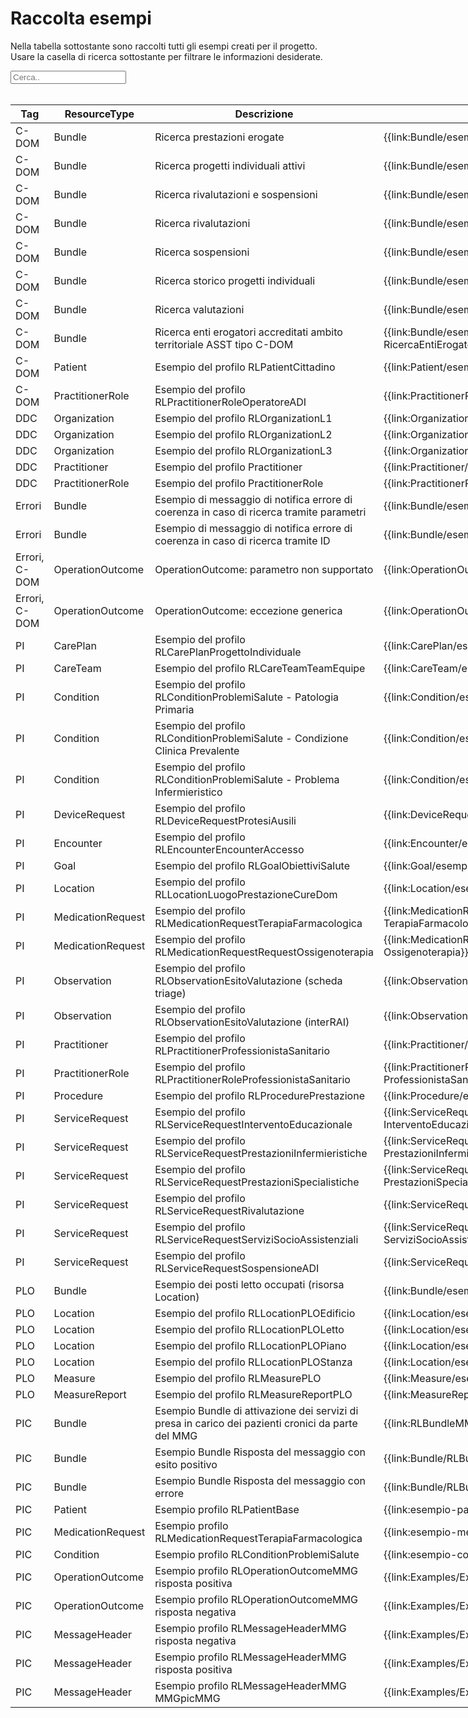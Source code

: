 <html>
  <head>
    <script src="https://ajax.googleapis.com/ajax/libs/jquery/3.6.0/jquery.min.js"></script>
    <script>
      $(document).ready(function () {
        $("#myInput").on("keyup", function () {
          var value = $(this).val().toLowerCase();
          $("#myTable tr").filter(function () {
            $(this).toggle($(this).text().toLowerCase().indexOf(value) > -1);
          });
        });
      });
    </script>
  </head>
  <body>
    <h1>Raccolta esempi</h1>
    <div>
      <p>
        Nella tabella sottostante sono raccolti tutti gli esempi creati per il progetto.
        <br />
        Usare la casella di ricerca sottostante per filtrare le informazioni
        desiderate.
      </p>
      <input id="myInput" type="text" placeholder="Cerca.." />
    </div>
    <br/>
    <table style="width: fit-content">
  <thead>
    <tr>
      <th>Tag</th>
      <th>ResourceType</th>
      <th>Descrizione</th>
      <th>Link Simplifier</th>
    </tr>
  </thead>
  <tbody id="myTable">
    <tr>
      <td>C-DOM</td>
      <td>Bundle</td>
      <td>Ricerca prestazioni erogate</td>
      <td>{{link:Bundle/esempio-ricerca-prestazioni-erogate}}</td>
    </tr>
    <tr>
      <td>C-DOM</td>
      <td>Bundle</td>
      <td>Ricerca progetti individuali attivi</td>
      <td>{{link:Bundle/esempio-ricerca-pi-attivi}}</td>
    </tr>
    <tr>
      <td>C-DOM</td>
      <td>Bundle</td>
      <td>Ricerca rivalutazioni e sospensioni</td>
      <td>{{link:Bundle/esempio-ricerca-rivalutazioni-sospensioni}}</td>
    </tr>
    <tr>
      <td>C-DOM</td>
      <td>Bundle</td>
      <td>Ricerca rivalutazioni</td>
      <td>{{link:Bundle/esempio-ricerca-rivalutazioni}}</td>
    </tr>
    <tr>
      <td>C-DOM</td>
      <td>Bundle</td>
      <td>Ricerca sospensioni</td>
      <td>{{link:Bundle/esempio-ricerca-sospensione}}</td>
    </tr>
    <tr>
      <td>C-DOM</td>
      <td>Bundle</td>
      <td>Ricerca storico progetti individuali</td>
      <td>{{link:Bundle/esempio-ricerca-storico-pi}}</td>
    </tr>
    <tr>
      <td>C-DOM</td>
      <td>Bundle</td>
      <td>Ricerca valutazioni</td>
      <td>{{link:Bundle/esempio-ricerca-valutazioni}}</td>
    </tr>
    <tr>
      <td>C-DOM</td>
      <td>Bundle</td>
      <td>Ricerca enti erogatori accreditati ambito territoriale ASST tipo C-DOM</td>
      <td>{{link:Bundle/esempio-RicercaEntiErogatoriAccreditatiAmbitoTerritorialeASST-CDOM}}</td>
    </tr>
    <tr>
      <td>C-DOM</td>
      <td>Patient</td>
      <td>Esempio del profilo RLPatientCittadino</td>
      <td>{{link:Patient/esempio-Patient-Cittadino}}</td>
    </tr>
    <tr>
      <td>C-DOM</td>
      <td>PractitionerRole</td>
      <td>Esempio del profilo RLPractitionerRoleOperatoreADI</td>
      <td>{{link:PractitionerRole/esempio-PractitionerRole-OperatoreADI}}</td>
    </tr>
    <tr>
      <td>DDC</td>
      <td>Organization</td>
      <td>Esempio del profilo RLOrganizationL1</td>
      <td>{{link:Organization/esempio-RLOrganizationL1}}</td>
    </tr>
    <tr>
      <td>DDC</td>
      <td>Organization</td>
      <td>Esempio del profilo RLOrganizationL2</td>
      <td>{{link:Organization/esempio-RLOrganizationL2}}</td>
    </tr>
    <tr>
      <td>DDC</td>
      <td>Organization</td>
      <td>Esempio del profilo RLOrganizationL3</td>
      <td>{{link:Organization/esempio-RLOrganizationL3}}</td>
    </tr>
    <tr>
      <td>DDC</td>
      <td>Practitioner</td>
      <td>Esempio del profilo Practitioner</td>
      <td>{{link:Practitioner/esempio-Practitioner}}</td>
    </tr>
    <tr>
      <td>DDC</td>
      <td>PractitionerRole</td>
      <td>Esempio del profilo PractitionerRole</td>
      <td>{{link:PractitionerRole/esempio-PractitionerRole}}</td>
    </tr>
    <tr>
      <td>Errori</td>
      <td>Bundle</td>
      <td>
        Esempio di messaggio di notifica errore di coerenza in caso di ricerca
        tramite parametri
      </td>
      <td>{{link:Bundle/esempio-bundle-notifica-errori-bundle}}</td>
    </tr>
    <tr>
      <td>Errori</td>
      <td>Bundle</td>
      <td>
        Esempio di messaggio di notifica errore di coerenza in caso di ricerca
        tramite ID
      </td>
      <td>{{link:Bundle/esempio-bundle-notifica-errori-resource}}</td>
    </tr>
    <tr>
      <td>Errori, C-DOM</td>
      <td>OperationOutcome</td>
      <td>OperationOutcome: parametro non supportato</td>
      <td>{{link:OperationOutcome/esempio-searchfail}}</td>
    </tr>
    <tr>
      <td>Errori, C-DOM</td>
      <td>OperationOutcome</td>
      <td>OperationOutcome: eccezione generica</td>
      <td>{{link:OperationOutcome/esempio-exception}}</td>
    </tr>
    <tr>
      <td>PI</td>
      <td>CarePlan</td>
      <td>Esempio del profilo RLCarePlanProgettoIndividuale</td>
      <td>{{link:CarePlan/esempio-CarePlan-Progetto-Individuale}}</td>
    </tr>
    <tr>
      <td>PI</td>
      <td>CareTeam</td>
      <td>Esempio del profilo RLCareTeamTeamEquipe</td>
      <td>{{link:CareTeam/esempio-CareTeam-Equipe}}</td>
    </tr>
    <tr>
      <td>PI</td>
      <td>Condition</td>
      <td>
        Esempio del profilo RLConditionProblemiSalute - Patologia Primaria
      </td>
      <td>{{link:Condition/esempio-Condition-PatologiaPrimaria}}</td>
    </tr>
    <tr>
      <td>PI</td>
      <td>Condition</td>
      <td>
        Esempio del profilo RLConditionProblemiSalute - Condizione Clinica
        Prevalente
      </td>
      <td>{{link:Condition/esempio-Condition-CondizioneClinicaPrevalente}}</td>
    </tr>
    <tr>
      <td>PI</td>
      <td>Condition</td>
      <td>
        Esempio del profilo RLConditionProblemiSalute - Problema Infermieristico
      </td>
      <td>{{link:Condition/esempio-Condition-ProblemaInfermieristico}}</td>
    </tr>
    <tr>
      <td>PI</td>
      <td>DeviceRequest</td>
      <td>Esempio del profilo RLDeviceRequestProtesiAusili</td>
      <td>{{link:DeviceRequest/esempio-DeviceRequest-ProtesiAusili}}</td>
    </tr>
    <tr>
      <td>PI</td>
      <td>Encounter</td>
      <td>Esempio del profilo RLEncounterEncounterAccesso</td>
      <td>{{link:Encounter/esempio-Encounter-Accesso}}</td>
    </tr>
    <tr>
      <td>PI</td>
      <td>Goal</td>
      <td>Esempio del profilo RLGoalObiettiviSalute</td>
      <td>{{link:Goal/esempio-Goal-ObiettiviSalute}}</td>
    </tr>
    <tr>
      <td>PI</td>
      <td>Location</td>
      <td>Esempio del profilo RLLocationLuogoPrestazioneCureDom</td>
      <td>{{link:Location/esempio-Location-LuogoPrestazioneCureDom}}</td>
    </tr>
    <tr>
      <td>PI</td>
      <td>MedicationRequest</td>
      <td>Esempio del profilo RLMedicationRequestTerapiaFarmacologica</td>
      <td>
        {{link:MedicationRequest/esempio-MedicationRequest-TerapiaFarmacologica}}
      </td>
    </tr>
    <tr>
      <td>PI</td>
      <td>MedicationRequest</td>
      <td>Esempio del profilo RLMedicationRequestRequestOssigenoterapia</td>
      <td>
        {{link:MedicationRequest/esempio-MedicationRequest-Ossigenoterapia}}
      </td>
    </tr>
    <tr>
      <td>PI</td>
      <td>Observation</td>
      <td>Esempio del profilo RLObservationEsitoValutazione (scheda triage)</td>
      <td>{{link:Observation/esempio-Observation-EsitoValutazione-triage}}</td>
    </tr>
    <tr>
      <td>PI</td>
      <td>Observation</td>
      <td>Esempio del profilo RLObservationEsitoValutazione (interRAI)</td>
      <td>
        {{link:Observation/esempio-Observation-EsitoValutazione-interRAI}}
      </td>
    </tr>
    <tr>
      <td>PI</td>
      <td>Practitioner</td>
      <td>Esempio del profilo RLPractitionerProfessionistaSanitario</td>
      <td>
        {{link:Practitioner/esempio-Practitioner-ProfessionistaSanitario}}
      </td>
    </tr>
    <tr>
      <td>PI</td>
      <td>PractitionerRole</td>
      <td>Esempio del profilo RLPractitionerRoleProfessionistaSanitario</td>
      <td>
        {{link:PractitionerRole/esempio-PractitionerRole-ProfessionistaSanitario}}
      </td>
    </tr>
    <tr>
      <td>PI</td>
      <td>Procedure</td>
      <td>Esempio del profilo RLProcedurePrestazione</td>
      <td>{{link:Procedure/esempio-Procedure-Prestazione}}</td>
    </tr>
    <tr>
      <td>PI</td>
      <td>ServiceRequest</td>
      <td>Esempio del profilo RLServiceRequestInterventoEducazionale</td>
      <td>
        {{link:ServiceRequest/esempio-ServiceRequest-InterventoEducazionale}}
      </td>
    </tr>
    <tr>
      <td>PI</td>
      <td>ServiceRequest</td>
      <td>Esempio del profilo RLServiceRequestPrestazioniInfermieristiche</td>
      <td>
        {{link:ServiceRequest/esempio-ServiceRequest-PrestazioniInfermieristiche}}
      </td>
    </tr>
    <tr>
      <td>PI</td>
      <td>ServiceRequest</td>
      <td>Esempio del profilo RLServiceRequestPrestazioniSpecialistiche</td>
      <td>
        {{link:ServiceRequest/esempio-ServiceRequest-PrestazioniSpecialistiche}}
      </td>
    </tr>
    <tr>
      <td>PI</td>
      <td>ServiceRequest</td>
      <td>Esempio del profilo RLServiceRequestRivalutazione</td>
      <td>{{link:ServiceRequest/esempio-ServiceRequest-Rivalutazione}}</td>
    </tr>
    <tr>
      <td>PI</td>
      <td>ServiceRequest</td>
      <td>Esempio del profilo RLServiceRequestServiziSocioAssistenziali</td>
      <td>
        {{link:ServiceRequest/esempio-ServiceRequest-ServiziSocioAssistenziali}}
      </td>
    </tr>
    <tr>
      <td>PI</td>
      <td>ServiceRequest</td>
      <td>Esempio del profilo RLServiceRequestSospensioneADI</td>
      <td>{{link:ServiceRequest/esempio-ServiceRequest-SospensioneADI}}</td>
    </tr>
    <tr>
      <td>PLO</td>
      <td>Bundle</td>
      <td>Esempio dei posti letto occupati (risorsa Location)</td>
      <td>{{link:Bundle/esempio-PLO-Location}}</td>
    </tr>
    <tr>
      <td>PLO</td>
      <td>Location</td>
      <td>Esempio del profilo RLLocationPLOEdificio</td>
      <td>{{link:Location/esempio-Location-PLO-Edificio}}</td>
    </tr>
    <tr>
      <td>PLO</td>
      <td>Location</td>
      <td>Esempio del profilo RLLocationPLOLetto</td>
      <td>{{link:Location/esempio-Location-PLO-Letto}}</td>
    </tr>
    <tr>
      <td>PLO</td>
      <td>Location</td>
      <td>Esempio del profilo RLLocationPLOPiano</td>
      <td>{{link:Location/esempio-Location-PLO-Piano}}</td>
    </tr>
    <tr>
      <td>PLO</td>
      <td>Location</td>
      <td>Esempio del profilo RLLocationPLOStanza</td>
      <td>{{link:Location/esempio-Location-PLO-Stanza}}</td>
    </tr>
    <tr>
      <td>PLO</td>
      <td>Measure</td>
      <td>Esempio del profilo RLMeasurePLO</td>
      <td>{{link:Measure/esempio-measure-PLO}}</td>
    </tr>
    <tr>
      <td>PLO</td>
      <td>MeasureReport</td>
      <td>Esempio del profilo RLMeasureReportPLO</td>
      <td>{{link:MeasureReport/esempio-measureReport-PLO}}</td>
    </tr>
    <tr>
      <td>PIC</td>
      <td>Bundle</td>
      <td>Esempio Bundle di attivazione dei servizi di presa in carico dei pazienti cronici da parte del MMG</td>
      <td>{{link:RLBundleMMGpicMMG}}</td>
    </tr>
    <tr>
      <td>PIC</td>
      <td>Bundle</td>
      <td>Esempio Bundle Risposta del messaggio con esito positivo</td>
      <td>{{link:Bundle/RLBundleRispostaMMGPositiva}}</td>
    </tr>
    <tr>
      <td>PIC</td>
      <td>Bundle</td>
      <td>Esempio Bundle Risposta del messaggio con errore</td>
      <td>{{link:Bundle/RLBundleRispostaMMGNegativa}}</td>
    </tr>
        <tr>
      <td>PIC</td>
      <td>Patient</td>
      <td>Esempio profilo RLPatientBase</td>
      <td>{{link:esempio-patient-base}}</td>
    </tr>
            <tr>
      <td>PIC</td>
      <td>MedicationRequest</td>
      <td>Esempio profilo RLMedicationRequestTerapiaFarmacologica</td>
      <td>{{link:esempio-medicationRequest-TerapiaFarmacologica-PIC}}</td>
    </tr>
     <tr>
      <td>PIC</td>
      <td>Condition</td>
      <td>Esempio profilo RLConditionProblemiSalute</td>
      <td>{{link:esempio-condition-problemiSalute-PIC}}</td>
    </tr>
         <tr>
      <td>PIC</td>
      <td>OperationOutcome</td>
      <td>Esempio profilo RLOperationOutcomeMMG risposta positiva</td>
      <td>{{link:Examples/Example_RL_OperationOutcomeMMG_Positiva.json}}</td>
    </tr>
         <tr>
      <td>PIC</td>
      <td>OperationOutcome</td>
      <td>Esempio profilo RLOperationOutcomeMMG risposta negativa</td>
      <td>{{link:Examples/Example_RL_OperationOutcomeMMG_Negativa.json}}</td>
    </tr>
    <tr>
      <td>PIC</td>
      <td>MessageHeader</td>
      <td>Esempio profilo RLMessageHeaderMMG risposta negativa</td>
      <td>{{link:Examples/Example_RLMessageHeaderMMG_negativa.json}}</td>
    </tr>
    <tr>
      <td>PIC</td>
      <td>MessageHeader</td>
      <td>Esempio profilo RLMessageHeaderMMG risposta positiva</td>
      <td>{{link:Examples/Example_RLMessageHeaderMMG_positiva.json}}</td>
    </tr>
    <tr>
      <td>PIC</td>
      <td>MessageHeader</td>
      <td>Esempio profilo RLMessageHeaderMMG MMGpicMMG</td>
      <td>{{link:Examples/Example_RLMessageHeaderMMG_MMGpicMMG.json}}</td>
    </tr>
  </tbody>
</table>
  </body>
</html>
